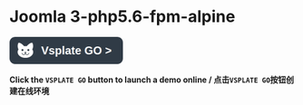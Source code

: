 # Joomla 3-php5.6-fpm-alpine

<a href="https://www.vsplate.com/?docker-compose=https://github.com/vsplate/dcenvs/joomla/3-php5.6-fpm-alpine"><img alt="VSPLATE GO" src="https://raw.githubusercontent.com/vsplate/images/master/vsgo_btn.png" width="200px"></a>

**Click the `VSPLATE GO` button to launch a demo online / 点击`VSPLATE GO`按钮创建在线环境**